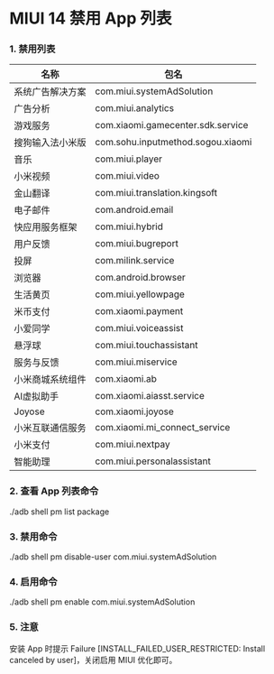 # MIUI 14 禁用 App 列表

### 1. 禁用列表

|  名称   | 包名  |
|  ----  | ----  |
| 系统广告解决方案  | com.miui.systemAdSolution |
| 广告分析  | com.miui.analytics |
| 游戏服务  | com.xiaomi.gamecenter.sdk.service|
| 搜狗输入法小米版  | com.sohu.inputmethod.sogou.xiaomi |
| 音乐  | com.miui.player |
| 小米视频  | com.miui.video |
| 金山翻译  | com.miui.translation.kingsoft |
| 电子邮件  | com.android.email |
| 快应用服务框架  | com.miui.hybrid |
| 用户反馈  | com.miui.bugreport |
| 投屏  | com.milink.service |
| 浏览器  | com.android.browser |
| 生活黄页  | com.miui.yellowpage |
| 米币支付  | com.xiaomi.payment |
| 小爱同学  | com.miui.voiceassist |
| 悬浮球  | com.miui.touchassistant |
| 服务与反馈  | com.miui.miservice |
| 小米商城系统组件  | com.xiaomi.ab |
| AI虚拟助手  | com.xiaomi.aiasst.service |
| Joyose  | com.xiaomi.joyose |
| 小米互联通信服务  | com.xiaomi.mi_connect_service |
| 小米支付  | com.miui.nextpay |
| 智能助理  | com.miui.personalassistant |

### 2. 查看 App 列表命令

./adb shell pm list package

### 3. 禁用命令

./adb shell pm disable-user com.miui.systemAdSolution

### 4. 启用命令

./adb shell pm enable com.miui.systemAdSolution

### 5. 注意

安装 App 时提示 Failure [INSTALL_FAILED_USER_RESTRICTED: Install canceled by user]，关闭启用 MIUI 优化即可。
